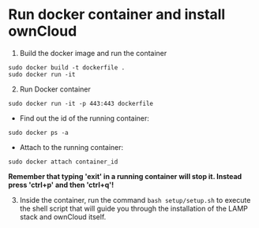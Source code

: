Run docker container and install ownCloud
=======================================
1. Build the docker image and run the container
```
sudo docker build -t dockerfile . 
sudo docker run -it 
```
2. Run Docker container
```
sudo docker run -it -p 443:443 dockerfile
```
 * Find out the id of the running container:
```
sudo docker ps -a 
```
 * Attach to the running container:
```
sudo docker attach container_id 
```
**Remember that typing 'exit' in a running container will stop it. Instead press 'ctrl+p' and then 'ctrl+q'!**

3. Inside the container, run the command `bash setup/setup.sh` to execute the shell script that will guide you through the installation of the LAMP stack and ownCloud itself.
